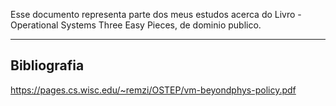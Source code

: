 Esse documento representa parte dos meus estudos acerca do Livro - Operational Systems  Three Easy Pieces, de dominio publico.

---



## Bibliografia 
https://pages.cs.wisc.edu/~remzi/OSTEP/vm-beyondphys-policy.pdf
